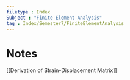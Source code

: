 ```yaml
---
filetype : Index
Subject : "Finite Element Analysis"
tag : Index/Semester7/FiniteElementAnalysis
---
```


# Notes
[[Derivation of Strain-Displacement Matrix]]
